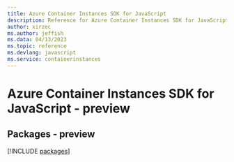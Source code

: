 ```yaml
---
title: Azure Container Instances SDK for JavaScript
description: Reference for Azure Container Instances SDK for JavaScript
author: xirzec
ms.author: jeffish
ms.data: 04/13/2023
ms.topic: reference
ms.devlang: javascript
ms.service: containerinstances
---
```

# Azure Container Instances SDK for JavaScript - preview
## Packages - preview
[!INCLUDE [packages](container-instances-index.md)]